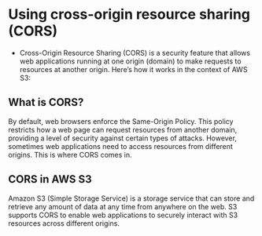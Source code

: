 # Using cross-origin resource sharing (CORS)
* Cross-Origin Resource Sharing (CORS) is a security feature that allows web applications running at one origin (domain) to make requests to resources at another origin. Here’s how it works in the context of AWS S3:
## What is CORS?
By default, web browsers enforce the Same-Origin Policy. This policy restricts how a web page can request resources from another domain, providing a level of security against certain types of attacks. However, sometimes web applications need to access resources from different origins. This is where CORS comes in.
## CORS in AWS S3
Amazon S3 (Simple Storage Service) is a storage service that can store and retrieve any amount of data at any time from anywhere on the web. S3 supports CORS to enable web applications to securely interact with S3 resources across different origins.
